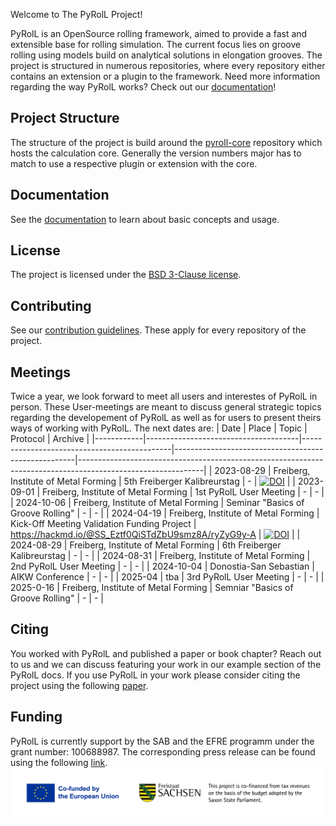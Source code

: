 Welcome to The PyRolL Project!

PyRolL is an OpenSource rolling framework, aimed to provide a fast and extensible base for rolling simulation. The
current focus lies on groove rolling using models build on analytical solutions in elongation grooves. 
The project is structured in numerous repositories, where every repository either contains an extension or a plugin to the framework. 
Need more information regarding the way PyRolL works? Check out our [documentation](https://pyroll.readthedocs.io/en/latest)!

## Project Structure
The structure of the project is build around the [pyroll-core](https://github.com/pyroll-project/pyroll-core) repository which hosts the calculation core. 
Generally the version numbers major has to match to use a respective plugin or extension with the core. 


## Documentation

See the [documentation](https://pyroll.readthedocs.io/en/latest) to learn about basic concepts and usage. 

## License

The project is licensed under the [BSD 3-Clause license](../LICENSE).

## Contributing

See our [contribution guidelines](profile/CONTRIBUTING.md).
These apply for every repository of the project. 

## Meetings

Twice a year, we look forward to meet all users and interestes of PyRolL in person.
These User-meetings are meant to discuss general strategic topics regarding the developement of PyRolL as well as for users to present theirs ways of working with PyRolL.
The next dates are: 
| Date       | Place                                | Topic                                       | Protocol                                            | Archive                                                                                                     | 
|------------|--------------------------------------|---------------------------------------------|-----------------------------------------------------|-------------------------------------------------------------------------------------------------------------|
| 2023-08-29 | Freiberg, Institute of Metal Forming | 5th Freiberger Kalibreurstag                | -                                                   | [![DOI](https://zenodo.org/badge/DOI/10.5281/zenodo.13373248.svg)](https://doi.org/10.5281/zenodo.13373248) |
| 2023-09-01 | Freiberg, Institute of Metal Forming | 1st PyRolL User Meeting                     | -                                                   | -                                                                                                           |
| 2024-10-06 | Freiberg, Institute of Metal Forming | Seminar "Basics of Groove Rolling"          | -                                                   | -                                                                                                           |
| 2024-04-19 | Freiberg, Institute of Metal Forming | Kick-Off Meeting Validation Funding Project | https://hackmd.io/@SS_Eztf0QiSTdZbU9smz8A/ryZyG9y-A | [![DOI](https://zenodo.org/badge/DOI/10.5281/zenodo.10974647.svg)](https://doi.org/10.5281/zenodo.10974647) |
| 2024-08-29 | Freiberg, Institute of Metal Forming | 6th Freiberger Kalibreurstag                | -                                                   | -                                                                                                           |
| 2024-08-31 | Freiberg, Institute of Metal Forming | 2nd PyRolL User Meeting                     | -                                                   | -                                                                                                           |
| 2024-10-04 | Donostia-San Sebastian               | AIKW Conference                             | -                                                   | -                                                                                                           |
| 2025-04    | tba                                  | 3rd PyRolL User Meeting                     | -                                                   | -                                                                                                           |
| 2025-0-16  | Freiberg, Institute of Metal Forming | Semniar "Basics of Groove Rolling"          | -                                                   | -                                                                                                           |

## Citing

You worked with PyRolL and published a paper or book chapter? 
Reach out to us and we can discuss featuring your work in our example section of the PyRolL docs.
If you use PyRolL in your work please consider citing the project using the following [paper](https://joss.theoj.org/papers/10.21105/joss.06200).

## Funding

PyRolL is currently support by the SAB and the EFRE programm under the grant number: 100688987.
The corresponding press release can be found using the following [link](https://tu-freiberg.de/news/vom-labor-den-markt-tu-bergakademie-freiberg-erneut-erfolgreich-bei-validierungsfoerderung).
![](img/EFRE-ESF_LO_Kombination_EU-Logo_FreistaatSachsen_H_ENG_RGB.png)
